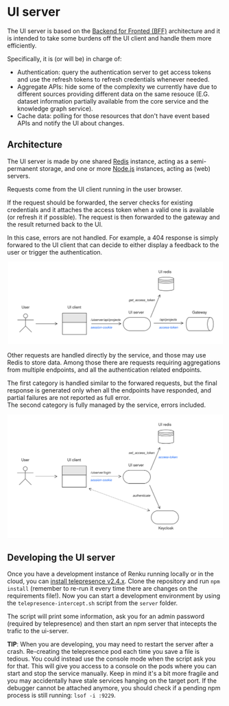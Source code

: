 # UI server

The UI server is based on the [Backend for Fronted (BFF)](https://samnewman.io/patterns/architectural/bff) architecture and it is intended to take some burdens off the UI client and handle them more efficiently.

Specifically, it is (or will be) in charge of:
- Authentication: query the authentication server to get access tokens and use the refresh tokens
  to refresh credentials whenever needed.
- Aggregate APIs: hide some of the complexity we currently have due to different sources providing
  different data on the same resouce (E.G. dataset information partially available from the core
  service and the knowledge graph service).
- Cache data: polling for those resources that don't have event based APIs and notify the UI about
  changes.

## Architecture

The UI server is made by one shared [Redis](https://redis.com) instance, acting as a
semi-permanent storage, and one or more [Node.js](https://nodejs.org) instances, acting as
(web) servers.

Requests come from the UI client running in the user browser.

If the request should be forwarded, the server checks for existing credentials and it attaches
the access token when a valid one is available (or refresh it if possible).
The request is then forwarded to the gateway and the result returned back to the UI.

In this case, errors are not handled. For example, a 404 response is simply forwared to the UI
client that can decide to either display a feedback to the user or trigger the authentication.

![Request flow](./public/server-flow-request.png)

Other requests are handled directly by the service, and those may use Redis to store data.
Among those there are requests requiring aggregations from multiple endpoints, and all the
authentication related endpoints.

The first category is handled similar to the forwared requests, but the final 
response is generated only when all the endpoints have responded, and partial failures
are not reported as full error.\
The second category is fully managed by the service, errors included.

![Authentication flow](./public/server-flow-auth.png)

## Developing the UI server

Once you have a development instance of Renku running locally or in the cloud,
you can [install telepresence v2.4.x](https://www.telepresence.io/docs/v2.4/install).
Clone the repository and run `npm install` (remember to re-run it every time there are
changes on the requirements file!).
Now you can start a development environment by using the `telepresence-intercept.sh`
script from the `server` folder.

The script will print some information, ask you for an admin password (required by telepresence) and then start an npm server that intecepts the trafic to the ui-server.

**TIP**: When you are developing, you may need to restart the server after a crash. Re-creating
the telepresence pod each time you save a file is tedious. You could instead use the console
mode when the script ask you for that. This will give you access to a console on the pods where you can start and stop the service manually. Keep in mind it's a bit more fragile and you may accidentally have stale services hanging on the target port. If the debugger cannot be attached
anymore, you should check if a pending npm process is still running: `lsof -i :9229`.
